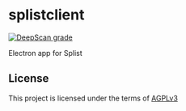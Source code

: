 # splistclient
[![DeepScan grade](https://deepscan.io/api/teams/5105/projects/6894/branches/60566/badge/grade.svg)](https://deepscan.io/dashboard#view=project&tid=5105&pid=6894&bid=60566)

Electron app for Splist

## License

This project is licensed under the terms of [AGPLv3](https://www.gnu.org/licenses/agpl-3.0.txt)
